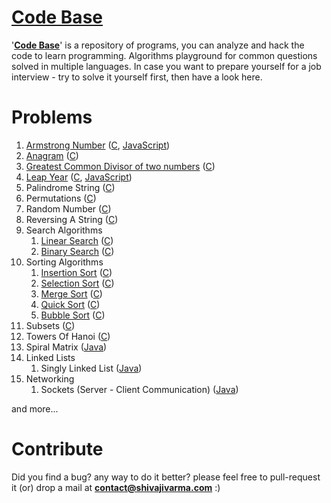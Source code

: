 [Code Base](http://shivajivarma.com/code-base)
===========

'__[Code Base](http://shivajivarma.com/code-base)__' is a repository of programs, you can analyze and hack the code to learn programming. Algorithms playground for common questions solved in multiple languages. 
In case you want to prepare yourself for a job interview - try to solve it yourself first, then have a look here.

Problems
========

1. [Armstrong Number](http://shivajivarma.com/code-base/c/2014/12/28/armstrong-number/) ([C](https://github.com/shivajivarma/codebase-c/blob/master/src/armstrong-number/armstrong-number.c), [JavaScript](https://github.com/shivajivarma/codebase-js/blob/master/armstrong-number/armstrong-number.js))
2. [Anagram](http://shivajivarma.com/code-base/c/2014/12/28/anagram/) ([C](https://github.com/shivajivarma/codebase-c/blob/master/src/anagram/anagram.c))
3. [Greatest Common Divisor of two numbers](http://shivajivarma.com/code-base/c/2015/01/03/greatest-common-divisor/) ([C](https://github.com/shivajivarma/codebase-c/blob/master/src/gcd/gcd.c))
4. [Leap Year](http://shivajivarma.com/code-base/c/2017/07/08/leap-year/) ([C](https://github.com/shivajivarma/codebase-c/blob/master/src/leap-year/leap-year.c), [JavaScript](https://github.com/shivajivarma/codebase-js/blob/master/leap-year/leap-year.js))
5. Palindrome String ([C](https://github.com/shivajivarma/codebase-c/blob/master/src/palindrome/palindrome.c))
6. Permutations ([C](https://github.com/shivajivarma/codebase-c/blob/master/src/permutations/permutations.c))
7. Random Number ([C](https://github.com/shivajivarma/codebase-c/blob/master/src/random-number/random-number.c))
8. Reversing A String ([C](https://github.com/shivajivarma/codebase-c/blob/master/src/reverse-string/reverse-string.c))
9. Search Algorithms 
    1. [Linear Search](http://shivajivarma.com/code-base/c/2015/01/05/linear-search/) ([C](https://github.com/shivajivarma/codebase-c/blob/master/src/searching-algorithms/linear-search/program.c))
    2. [Binary Search](http://shivajivarma.com/code-base/c/2015/01/05/binary-search/) ([C](https://github.com/shivajivarma/codebase-c/blob/master/src/searching-algorithms/binary-search/binary-search.c))
10. Sorting Algorithms 
    1. [Insertion Sort](http://shivajivarma.com/code-base/c/2014/12/28/insertion-sort/) ([C](https://github.com/shivajivarma/codebase-c/blob/master/src/sorting-algorithms/insertion-sort/program.c))
    2. [Selection Sort](http://shivajivarma.com/code-base/c/2015/01/02/selection-sort/) ([C](https://github.com/shivajivarma/codebase-c/blob/master/src/sorting-algorithms/selection-sort/program.c))
    3. [Merge Sort](http://shivajivarma.com/code-base/c/2015/01/02/merge-sort/) ([C](https://github.com/shivajivarma/codebase-c/blob/master/src/sorting-algorithms/merge-sort/program.c))
    4. [Quick Sort](http://shivajivarma.com/code-base/c/2015/01/02/quick-sort/) ([C](https://github.com/shivajivarma/codebase-c/blob/master/src/sorting-algorithms/quick-sort/program.c))
    5. [Bubble Sort](http://shivajivarma.com/code-base/c/2014/12/28/bubble-sort/) ([C](https://github.com/shivajivarma/codebase-c/blob/master/src/sorting-algorithms/bubble-sort/program.c))
11. Subsets ([C](https://github.com/shivajivarma/codebase-c/blob/master/src/subsets/subsets.c))
12. Towers Of Hanoi ([C](https://github.com/shivajivarma/codebase-c/blob/master/src/towers-of-hanoi/towers-of-hanoi.c))
13. Spiral Matrix ([Java](https://github.com/shivajivarma/codebase-java/blob/master/src/main/java/com/shivajivarma/codebase/spiral_matrix/SpiralMatrix.java))
14. Linked Lists
    1. Singly Linked List ([Java](https://github.com/shivajivarma/codebase-java/blob/master/src/main/java/com/shivajivarma/codebase/ds/single_linked_list/SinglyLinkedList.java))
15. Networking
    1. Sockets (Server - Client Communication) ([Java](https://github.com/shivajivarma/codebase-java/tree/master/src/main/java/com/shivajivarma/codebase/network/sockets))

and more...

Contribute
==========
Did you find a bug? any way to do it better? please feel free to pull-request it (or) drop a mail at **contact@shivajivarma.com** :)
